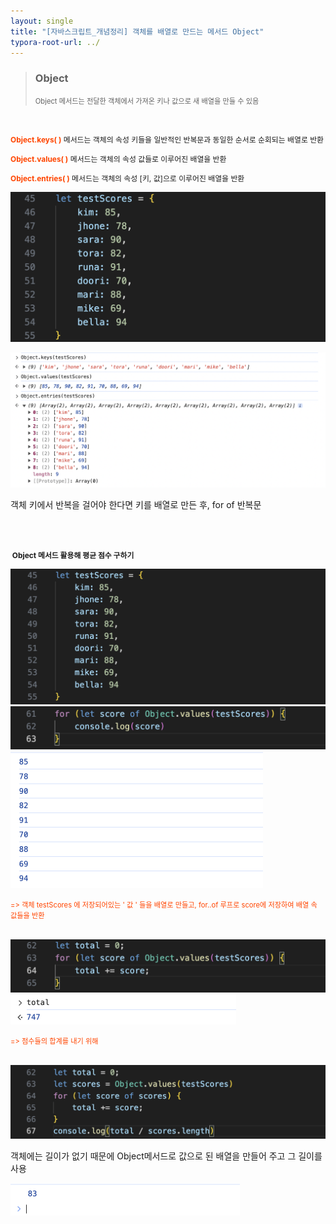 ```yaml
---
layout: single
title: "[자바스크립트_개념정리] 객체를 배열로 만드는 메서드 Object"
typora-root-url: ../
---
```






> ### Object
>
> <span style="font-size:80%">Object 메서드는 전달한 객체에서 가져온 키나 값으로 새 배열을 만들 수 있음</span>

<br>



<span style="font-size:85%"><span style="color:orangered; font-weight:bold">Object.keys( )</span> 메서드는 객체의 속성 키들을 일반적인 반복문과 동일한 순서로 순회되는 배열로 반환</span>

<span style="font-size:85%"><span style="color:orangered; font-weight:bold">Object.values( )</span> 메서드는 객체의 속성 값들로 이루어진 배열을 반환</span>

<span style="font-size:85%"><span style="color:orangered; font-weight:bold">Object.entries( )</span> 메서드는 객체의 속성 [키, 값]으로 이루어진 배열을 반환</span>

![image-20240314211339338](/images/2024-03-07-Object/image-20240314211339338.png)

<img src="/images/2024-03-07-Object/image-20240311153721531.png" alt="image-20240311153721531" style="zoom:50%;" />

객체 키에서 반복을 걸어야 한다면 키를 배열로 만든 후, for of 반복문



<br>

<br>

<span style="font-size:85%; font-weight:bold"> Object 메서드 활용해 평균 점수 구하기</span>



<img src="/images/2024-03-07-Object/image-20240311154401872.png" alt="image-20240311154401872" style="zoom:50%;" />

<img src="/images/2024-03-07-Object/image-20240311154418988.png" alt="image-20240311154418988" style="zoom:50%;" />



<img src="/images/2024-03-07-Object/image-20240311154510051.png" alt="image-20240311154510051" style="zoom:50%;" />

<span style="color:orangered; font-size:80%">=> 객체 testScores 에 저장되어있는 ' 값 ' 들을 배열로 만들고, for..of 루프로 score에 저장하여 배열 속 값들을 반환</span>

<br>

<img src="/images/2024-03-07-Object/image-20240311154635945.png" alt="image-20240311154635945" style="zoom:50%;" />

<img src="/images/2024-03-07-Object/image-20240311154904960.png" alt="image-20240311154904960" style="zoom:50%;" />

<span style="color:orangered; font-size:80%">=> 점수들의 합계를 내기 위해 </span>



<br>

<img src="/images/2024-03-07-Object/image-20240311164213962.png" alt="image-20240311164213962" style="zoom:50%;" />

객체에는 길이가 없기 때문에 Object메서드로 값으로 된 배열을 만들어 주고 그 길이를 사용



<img src="/images/2024-03-07-Object/image-20240311164239993.png" alt="image-20240311164239993" style="zoom:50%;" />
